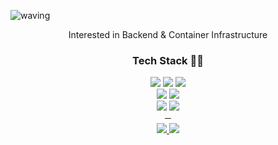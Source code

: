 ![waving](https://capsule-render.vercel.app/api?type=waving&height=200&text=Always%20Awake&fontAlign=75&fontAlignY=40&color=1e88e5&&fontColor=fff&&fontSize=55)
<div style="text-align: center;">Interested in Backend & Container Infrastructure</div>
<h3 style="text-align: center;">Tech Stack 🧑‍💻</h2>
<div style="text-align: center;">
    <img src="https://img.shields.io/badge/SpringBoot-6DB33F?style=flat&logo=Spring&logoColor=white"/>
    <img src="https://img.shields.io/badge/Hibernate-59666C?style=flat&logo=Hibernate&logoColor=white"/>
    <img src="https://img.shields.io/badge/Django-092E20?style=flat&logo=Django&logoColor=white"/>
    <br>
    <img src="https://img.shields.io/badge/Docker-2496ED?style=flat&logo=Docker&logoColor=white"/>
    <img src="https://img.shields.io/badge/Kubernetes-326CE5?style=flat&logo=Kubernetes&logoColor=white"/>
    <br>
    <img src="https://img.shields.io/badge/Vue.js-4FC08D?style=flat&logo=Vue.js&logoColor=white"/>
    <img src="https://img.shields.io/badge/Vuetify-1867C0?style=flat&logo=Vuetify&logoColor=white"/>
    <br>
    <div>─</div>
    <a href="https://inma.tistory.com">
        <img src="https://img.shields.io/badge/Blog-FF6F00?style=flat&logo=Windows Terminal&logoColor=white"/>
    </a>
    <a href="mailto:jhk1005jhk@gmail.com">
        <img src="https://img.shields.io/badge/Gmail-EA4335?style=flat&logo=Gmail&logoColor=white"/>
    </a>
</div>
